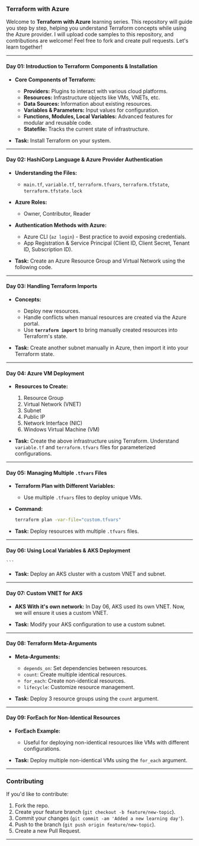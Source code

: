 
### Terraform with Azure 

Welcome to **Terraform with Azure** learning series. This repository will guide you step by step, helping you understand Terraform concepts while using the Azure provider.  I will upload code samples to this repository, and contributions are welcome! Feel free to fork and create pull requests. Let's learn together!

---

#### **Day 01: Introduction to Terraform Components & Installation**

- **Core Components of Terraform:**
  - **Providers:** Plugins to interact with various cloud platforms.
  - **Resources:** Infrastructure objects like VMs, VNETs, etc.
  - **Data Sources:** Information about existing resources.
  - **Variables & Parameters:** Input values for configuration.
  - **Functions, Modules, Local Variables:** Advanced features for modular and reusable code.
  - **Statefile:** Tracks the current state of infrastructure.

- **Task:** Install Terraform on your system.
  
---

#### **Day 02: HashiCorp Language & Azure Provider Authentication**

- **Understanding the Files:**
  - `main.tf`, `variable.tf`, `terraform.tfvars`, `terraform.tfstate`, `terraform.tfstate.lock`
  
- **Azure Roles:**
  - Owner, Contributor, Reader
  
- **Authentication Methods with Azure:**
  - Azure CLI (`az login`) - Best practice to avoid exposing credentials.
  - App Registration & Service Principal (Client ID, Client Secret, Tenant ID, Subscription ID).

- **Task:** Create an Azure Resource Group and Virtual Network using the following code.


---

#### **Day 03: Handling Terraform Imports**

- **Concepts:**
  - Deploy new resources.
  - Handle conflicts when manual resources are created via the Azure portal.
  - Use **`terraform import`** to bring manually created resources into Terraform's state.

- **Task:** Create another subnet manually in Azure, then import it into your Terraform state.

---

#### **Day 04: Azure VM Deployment**

- **Resources to Create:**
  1. Resource Group
  2. Virtual Network (VNET)
  3. Subnet
  4. Public IP
  5. Network Interface (NIC)
  6. Windows Virtual Machine (VM)

- **Task:** Create the above infrastructure using Terraform. Understand `variable.tf` and `terraform.tfvars` files for parameterized configurations.

---

#### **Day 05: Managing Multiple `.tfvars` Files**

- **Terraform Plan with Different Variables:**
  - Use multiple `.tfvars` files to deploy unique VMs.
  
- **Command:**
  ```bash
  terraform plan -var-file="custom.tfvars"
  ```

- **Task:** Deploy resources with multiple `.tfvars` files.

---

#### **Day 06: Using Local Variables & AKS Deployment**


    ```

- **Task:** Deploy an AKS cluster with a custom VNET and subnet.

---

#### **Day 07: Custom VNET for AKS**

- **AKS With it's own network:** In Day 06, AKS used its own VNET. Now, we will ensure it uses a custom VNET.

- **Task:** Modify your AKS configuration to use a custom subnet.

---

#### **Day 08: Terraform Meta-Arguments**

- **Meta-Arguments:**
  - `depends_on`: Set dependencies between resources.
  - `count`: Create multiple identical resources.
  - `for_each`: Create non-identical resources.
  - `lifecycle`: Customize resource management.

- **Task:** Deploy 3 resource groups using the `count` argument.

---

#### **Day 09: ForEach for Non-Identical Resources**

- **ForEach Example:**
  - Useful for deploying non-identical resources like VMs with different configurations.

- **Task:** Deploy multiple non-identical VMs using the `for_each` argument.

---

### Contributing
If you'd like to contribute:
1. Fork the repo.
2. Create your feature branch (`git checkout -b feature/new-topic`).
3. Commit your changes (`git commit -am 'Added a new learning day'`).
4. Push to the branch (`git push origin feature/new-topic`).
5. Create a new Pull Request.

---
